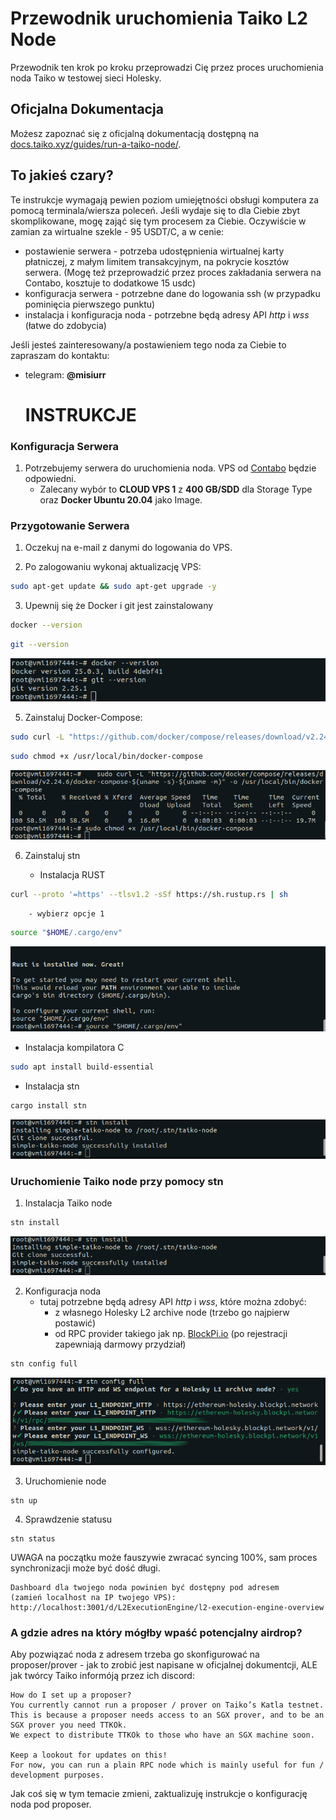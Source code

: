 # Przewodnik uruchomienia Taiko L2 Node

Przewodnik ten krok po kroku przeprowadzi Cię przez proces uruchomienia noda Taiko w testowej sieci Holesky.

## Oficjalna Dokumentacja

Możesz zapoznać się z oficjalną dokumentacją dostępną na [docs.taiko.xyz/guides/run-a-taiko-node/](https://docs.taiko.xyz/guides/run-a-taiko-node/).


## To jakieś czary?

Te instrukcje wymagają pewien poziom umiejętności obsługi komputera za pomocą terminala/wiersza poleceń. Jeśli wydaje się to dla Ciebie zbyt skomplikowane, mogę zająć się tym procesem za Ciebie. Oczywiście w zamian za wirtualne szekle - 95 USDT/C, a w cenie:

- postawienie serwera - potrzeba udostępnienia wirtualnej karty płatniczej, z małym limitem transakcyjnym, na pokrycie kosztów serwera. (Mogę też przeprowadzić przez proces zakładania serwera na Contabo, kosztuje to dodatkowe 15 usdc)  
- konfiguracja serwera - potrzebne dane do logowania ssh (w przypadku pominięcia pierwszego punktu)
- instalacja i konfiguracja noda - potrzebne będą adresy API *http* i *wss* (łatwe do zdobycia)

Jeśli jesteś zainteresowany/a postawieniem tego noda za Ciebie to zapraszam do kontaktu: 
- telegram: **@misiurr**

  # INSTRUKCJE

### Konfiguracja Serwera

1. Potrzebujemy serwera do uruchomienia noda. VPS od [Contabo](https://contabo.com/en/vps/) będzie odpowiedni.
   - Zalecany wybór to **CLOUD VPS 1** z **400 GB/SDD** dla Storage Type oraz **Docker Ubuntu 20.04** jako Image.

### Przygotowanie Serwera

1. Oczekuj na e-mail z danymi do logowania do VPS.

2. Po zalogowaniu wykonaj aktualizację VPS:

```bash
sudo apt-get update && sudo apt-get upgrade -y
```

3. Upewnij się że Docker i git jest zainstalowany

```bash
docker --version
```

```bash
git --version
```
![Alt text](taiko_images/taiko_1.png)

5. Zainstaluj Docker-Compose:

```bash
sudo curl -L "https://github.com/docker/compose/releases/download/v2.24.6/docker-compose-$(uname -s)-$(uname -m)" -o /usr/local/bin/docker-compose
```
   
```bash
sudo chmod +x /usr/local/bin/docker-compose
```
![Alt text](taiko_images/takio_2.png)

6. Zainstaluj stn

   - Instalacja RUST
```bash
curl --proto '=https' --tlsv1.2 -sSf https://sh.rustup.rs | sh
```
		- wybierz opcje 1

```bash
source "$HOME/.cargo/env"
```

![Alt text](taiko_images/taiko_3.png)

  - Instalacja kompilatora C

```bash
sudo apt install build-essential
```

  - Instalacja stn  

```bash
cargo install stn
```

![Alt text](taiko_images/taiko_4.png)

### Uruchomienie Taiko node przy pomocy stn

1. Instalacja Taiko node

```bash
stn install
```

![Alt text](taiko_images/taiko_5.png)


2. Konfiguracja noda
   - tutaj potrzebne będą adresy API *http* i *wss*, które można zdobyć:
     - z własnego Holesky L2 archive node (trzebo go najpierw postawić)
     - od RPC provider takiego jak np. [BlockPi.io](https://blockpi.io/) (po rejestracji zapewniają darmowy przydział)
    
```bash
stn config full
```

![Alt text](taiko_images/taiko_6.png)

3. Uruchomienie node

```
stn up
```

4. Sprawdzenie statusu
```
stn status
```
UWAGA na początku może fauszywie zwracać syncing 100%, sam proces synchronizacji może być dość długi.

	Dashboard dla twojego noda powinien być dostępny pod adresem
	(zamień localhost na IP twojego VPS):
	http://localhost:3001/d/L2ExecutionEngine/l2-execution-engine-overview


 ### A gdzie adres na który mógłby wpaść potencjalny airdrop?

Aby pozwiązać noda z adresem trzeba go skonfigurować na proposer/prover - jak to zrobić jest napisane w oficjalnej dokumentcji, ALE jak twórcy Taiko informóją przez ich discord:
```
How do I set up a proposer?
You currently cannot run a proposer / prover on Taiko’s Katla testnet.
This is because a proposer needs access to an SGX prover, and to be an SGX prover you need TTKOk.
We expect to distribute TTKOk to those who have an SGX machine soon.

Keep a lookout for updates on this!
For now, you can run a plain RPC node which is mainly useful for fun / development purposes.
```

Jak coś się w tym temacie zmieni, zaktualizuję instrukcje o konfigurację noda pod proposer.
